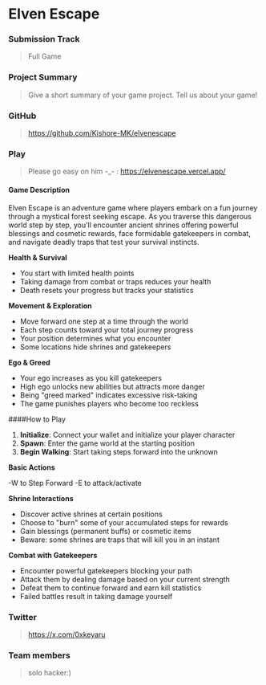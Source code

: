 # Elven Escape

### Submission Track
> Full Game

### Project Summary
> Give a short summary of your game project.
Tell us about your game!

### GitHub
> https://github.com/Kishore-MK/elvenescape

### Play
> Please go easy on him -_- : https://elvenescape.vercel.app/

#### Game Description

Elven Escape is an adventure game where players embark on a fun journey through a mystical forest seeking escape. As you traverse this dangerous world step by step, you'll encounter ancient shrines offering powerful blessings and cosmetic rewards, face formidable gatekeepers in combat, and navigate deadly traps that test your survival instincts.
  
**Health & Survival**
- You start with limited health points
- Taking damage from combat or traps reduces your health
- Death resets your progress but tracks your statistics
 
**Movement & Exploration** 
- Move forward one step at a time through the world
- Each step counts toward your total journey progress
- Your position determines what you encounter
- Some locations hide shrines and gatekeepers
 
**Ego & Greed**
- Your ego increases as you kill gatekeepers
- High ego unlocks new abilities but attracts more danger
- Being "greed marked" indicates excessive risk-taking
- The game punishes players who become too reckless

####How to Play 
1. **Initialize**: Connect your wallet and initialize your player character
2. **Spawn**: Enter the game world at the starting position
3. **Begin Walking**: Start taking steps forward into the unknown

**Basic Actions**

-W to Step Forward
-E to attack/activate

**Shrine Interactions**
- Discover active shrines at certain positions
- Choose to "burn" some of your accumulated steps for rewards
- Gain blessings (permanent buffs) or cosmetic items
- Beware: some shrines are traps that will kill you in an instant

**Combat with Gatekeepers**
- Encounter powerful gatekeepers blocking your path
- Attack them by dealing damage based on your current strength
- Defeat them to continue forward and earn kill statistics
- Failed battles result in taking damage yourself
 

### Twitter
> https://x.com/0xkeyaru

### Team members
> solo hacker:)
